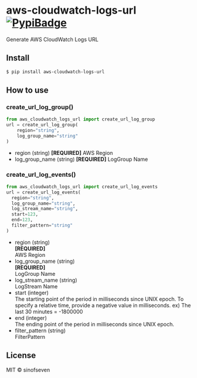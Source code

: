 # aws-cloudwatch-logs-url [![PypiBadge]][Pypi]

[PypiBadge]: https://img.shields.io/pypi/v/aws-cloudwatch-logs-url
[Pypi]: https://pypi.org/project/aws-cloudwatch-logs-url/

Generate AWS CloudWatch Logs URL

## Install

```bash
$ pip install aws-cloudwatch-logs-url
```

## How to use
### create_url_log_group()
```python
from aws_cloudwatch_logs_url import create_url_log_group
url = create_url_log_group(
    region="string",
    log_group_name="string"
)
```
- region (string)
  **[REQUIRED]**
  AWS Region
- log_group_name (string)
  **[REQUIRED]**
  LogGroup Name

### create_url_log_events()
```python
from aws_cloudwatch_logs_url import create_url_log_events
url = create_url_log_events(
  region="string",
  log_group_name="string",
  log_stream_name="string",
  start=123,
  end=123,
  filter_pattern="string"
)
```
- region (string)  
  **[REQUIRED]**  
  AWS Region
- log_group_name (string)  
  **[REQUIRED]**  
  LogGroup Name
- log_stream_name (string)  
  LogStream Name
- start (integer)  
  The starting point of the period in milliseconds since UNIX epoch. To specify a relative time, provide a negative value in milliseconds. ex) The last 30 minutes = -1800000
- end (integer)  
  The ending point of the period in milliseconds since UNIX epoch.
- filter_pattern (string)  
  FilterPattern

## License

MIT © sinofseven
